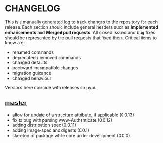 # CHANGELOG

This is a manually generated log to track changes to the repository for each release. 
Each section should include general headers such as **Implemented enhancements** 
and **Merged pull requests**. All closed issued and bug fixes should be 
represented by the pull requests that fixed them.
Critical items to know are:

 - renamed commands
 - deprecated / removed commands
 - changed defaults
 - backward incompatible changes
 - migration guidance
 - changed behaviour 

Versions here coincide with releases on pypi.

## [master](https://github.com/vsoch/oci-python)
 - allow for update of a structure attribute, if applicable (0.0.13)
 - fix to bug with parsing www-Authenticate (0.0.12)
 - adding distribution spec (0.0.11)
 - adding image-spec and digests (0.0.1)
 - skeleton of package while core under development (0.0.0)
